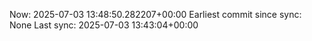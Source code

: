 Now: 2025-07-03 13:48:50.282207+00:00 Earliest commit since sync: None Last sync: 2025-07-03 13:43:04+00:00
